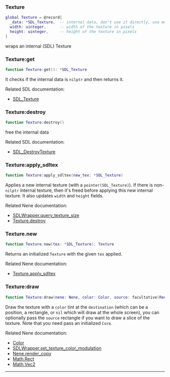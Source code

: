 ### Texture

```lua
global Texture = @record{
  _data: *SDL_Texture,  -- internal data, don't use it directly, use methods instead
  width: uinteger,      -- width of the texture in pixels
  height: uinteger,     -- height of the texture in pixels
}
```

wraps an internal (SDL) Texture

### Texture:get

```lua
function Texture:get(): *SDL_Texture
```

It checks if the internal data is `nilptr` and then returns it.

Related SDL documentation:
* [SDL_Texture](https://wiki.libsdl.org/SDL_Texture)

### Texture:destroy

```lua
function Texture:destroy()
```

free the internal data

Related SDL documentation:
* [SDL_DestroyTexture](https://wiki.libsdl.org/SDL_DestroyTexture)

### Texture:apply_sdltex

```lua
function Texture:apply_sdltex(new_tex: *SDL_Texture)
```

Applies a new internal texture (with a `pointer(SDL_Texture)`).
If there is non-`nilptr` internal texture, then it's freed before applying this new internal texture.
It also updates `width` and `height` fields.

Related Nene documentation:
* [SDLWrapper.query_texture_size](wrappers/sdl.md#sdlwrapperquery_texture_size)
* [Texture.destroy](#texturedestroy)

### Texture.new

```lua
function Texture.new(tex: *SDL_Texture): Texture
```

Returns an initialized `Texture` with the given `tex` applied.

Related Nene documentation:
* [Texture.apply_sdltex](#textureapply_sdltex)

### Texture:draw

```lua
function Texture:draw(nene: Nene, color: Color, source: facultative(Rect), destination: overload(Vec2, Rect, niltype))
```

Draw the texture with a `color` tint at the `destination` (which can be a position, a rectangle, or `nil` which will draw at the whole screen),
you can optionally pass the `source` rectangle if you want to draw a slice of the texture.
Note that you need pass an initialized `Core`.

Related Nene documentation:
* [Color](colors.md#color)
* [SDLWrapper.set_texture_color_modulation](wrappers/sdl.md#sdlwrapperset_texture_color_modulation)
* [Nene.render_copy](core.md#nenerender_copy)
* [Math.Rect](math.md#mathrect)
* [Math.Vec2](math.md#mathvec2)

---
